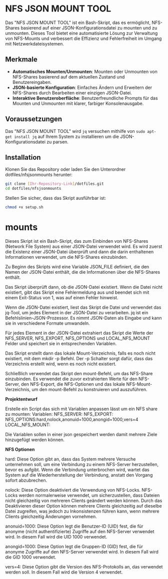 # NFS JSON MOUNT TOOL

Das "NFS JSON MOUNT TOOL" ist ein Bash-Skript, das es ermöglicht, NFS-Shares basierend auf einer JSON-Konfigurationsdatei zu mounten und zu unmounten. Dieses Tool bietet eine automatisierte Lösung zur Verwaltung von NFS-Mounts und verbessert die Effizienz und Fehlerfreiheit im Umgang mit Netzwerkdateisystemen.

## Merkmale

- **Automatisches Mounten/Unmounten**: Mounten oder Unmounten von NFS-Shares basierend auf dem aktuellen Zustand und Benutzereingaben.
- **JSON-basierte Konfiguration**: Einfaches Ändern und Erweitern der NFS-Shares durch Bearbeiten einer einzigen JSON-Datei.
- **Interaktive Benutzeroberfläche**: Benutzerfreundliche Prompts für das Mounten und Unmounten mit klarer, farbiger Konsolenausgabe.

## Voraussetzungen

Das "NFS JSON MOUNT TOOL" wird `jq` versuchen mithilfe von `sudo apt-get install jq` auf Ihrem System zu installieren um die JSON-Konfigurationsdatei zu parsen.

## Installation

Klonen Sie das Repository oder laden Sie den Unterordner dotfiles/nfsjsonmounts herunter:

```bash
git clone [Ihr-Repository-Link]/dotfiles.git
cd dotfiles/nfsjsonmounts
```

Stellen Sie sicher, dass das Skript ausführbar ist:

```bash
chmod +x setup.sh
```
















# mounts

Dieses Skript ist ein Bash-Skript, das zum Einbinden von NFS-Shares (Network File System) aus einer JSON-Datei verwendet wird. Es wird zuerst die Existenz einer JSON-Datei überprüft und dann die darin enthaltenen Informationen verwendet, um die NFS-Shares einzubinden.

Zu Beginn des Skripts wird eine Variable JSON_FILE definiert, die den Namen der JSON-Datei enthält, die die Informationen über die NFS-Shares enthält.

Das Skript überprüft dann, ob die JSON-Datei existiert. Wenn die Datei nicht existiert, gibt das Skript eine Fehlermeldung aus und beendet sich mit einem Exit-Status von 1, was auf einen Fehler hinweist.

Wenn die JSON-Datei existiert, liest das Skript die Datei und verwendet das jq-Tool, um jedes Element in der JSON-Datei zu verarbeiten. jq ist ein Befehlslinien-JSON-Prozessor. Es nimmt JSON-Daten als Eingabe und kann sie in verschiedene Formate umwandeln.

Für jedes Element in der JSON-Datei extrahiert das Skript die Werte der NFS_SERVER, NFS_EXPORT, NFS_OPTIONS und LOCAL_NFS_MOUNT Felder und speichert sie in entsprechenden Variablen.

Das Skript erstellt dann das lokale Mount-Verzeichnis, falls es noch nicht existiert, mit dem mkdir -p Befehl. Der -p Schalter sorgt dafür, dass das Verzeichnis erstellt wird, wenn es noch nicht existiert.

Schließlich verwendet das Skript den mount-Befehl, um das NFS-Share einzubinden. Es verwendet die zuvor extrahierten Werte für den NFS-Server, den NFS-Export, die NFS-Optionen und das lokale NFS-Mount-Verzeichnis, um den mount-Befehl zu konstruieren und auszuführen.


**Projektentwurf**

Erstelle ein Script das sich mit Variablen anpassen lässt um ein NFS share zu mounten: 
Variablen:
NFS_SERVER:
NFS_EXPORT:
NFS_OPTIONS:hard,nolock,anonuid=1000,anongid=1000,vers=4
LOCAL_NFS_MOUNT:

Die Variablen sollen in einer json gespeichert werden damit mehrere Ziele hinzugefügt werden können.


**NFS Optionen**

hard: Diese Option gibt an, dass das System mehrere Versuche unternehmen soll, um eine Verbindung zu einem NFS-Server herzustellen, bevor es aufgibt. 
Wenn die Verbindung unterbrochen wird, wartet das System auf die Wiederherstellung der Verbindung, anstatt den Vorgang sofort abzubrechen.

nolock: Diese Option deaktiviert die Verwendung von NFS-Locks. 
NFS-Locks werden normalerweise verwendet, um sicherzustellen, dass Dateien nicht gleichzeitig von mehreren Clients geändert werden können. 
Durch das Deaktivieren dieser Option können mehrere Clients gleichzeitig auf dieselbe Datei zugreifen, was jedoch zu Inkonsistenzen führen kann, 
wenn mehrere Clients gleichzeitig Änderungen vornehmen.

anonuid=1000: Diese Option legt die Benutzer-ID (UID) fest, die für anonyme (nicht authentifizierte) Zugriffe auf den NFS-Server verwendet wird. 
In diesem Fall wird die UID 1000 verwendet.

anongid=1000: Diese Option legt die Gruppen-ID (GID) fest, die für anonyme Zugriffe auf den NFS-Server verwendet wird. 
In diesem Fall wird die GID 1000 verwendet.

vers=4: Diese Option gibt die Version des NFS-Protokolls an, 
das verwendet werden soll. In diesem Fall wird die Version 4 verwendet.